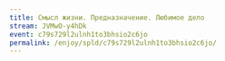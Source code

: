 ```yaml
---
title: Смысл жизни. Предназначение. Любимое дело
stream: JVMwO-y4hDk
event: c79s729l2ulnh1to3bhsio2c6jo
permalink: /enjoy/spld/c79s729l2ulnh1to3bhsio2c6jo/
---
```

